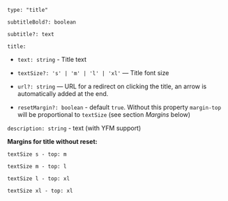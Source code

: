 `type: "title"`

`subtitleBold?: boolean`

`subtitle?: text`

`title:`

- `text: string` - Title text

- `textSize?: 's' | 'm' | 'l' | 'xl'` — Title font size

- `url?: string` — URL for a redirect on clicking the title, an arrow is automatically added at the end.

- `resetMargin?: boolean` - default `true`. Without this property `margin-top` will be proportional to `textSize` (see section _Margins_ below)

`description: string` - text (with YFM support)

**Margins for title without reset:**

`textSize s - top: m`

`textSize m - top: l`

`textSize l - top: xl`

`textSize xl - top: xl`
